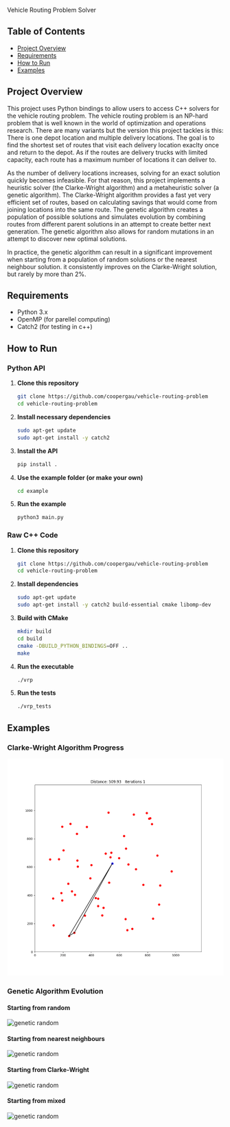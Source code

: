 Vehicle Routing Problem Solver

## Table of Contents
- [Project Overview](#project-overview)
- [Requirements](#requirements)
- [How to Run](#how-to-run)
- [Examples](#examples)

## Project Overview
This project uses Python bindings to allow users to access C++ solvers for the vehicle routing problem. The vehicle routing problem is an NP-hard problem that is well known in the world of optimization and operations research. There are many variants but the version this project tackles is this: There is one depot location and multiple delivery locations. The goal is to find the shortest set of routes that visit each delivery location exaclty once and return to the depot. As if the routes are delivery trucks with limited capacity, each route has a maximum number of locations it can deliver to. 

As the number of delivery locations increases, solving for an exact solution quickly becomes infeasible. For that reason, this project implements a heuristic solver (the Clarke-Wright algorithm) and a metaheuristic solver (a genetic algorithm). The Clarke-Wright algorithm provides a fast yet very efficient set of routes, based on calculating savings that would come from joining locations into the same route. The genetic algorithm creates a population of possible solutions and simulates evolution by combining routes from different parent solutions in an attempt to create better next generation. The genetic algorithm also allows for random mutations in an attempt to discover new optimal solutions.

In practice, the genetic algorithm can result in a significant improvement when starting from a population of random solutions or the nearest neighbour solution. it consistently improves on the Clarke-Wright solution, but rarely by more than 2%.

## Requirements

- Python 3.x  
- OpenMP (for parellel computing)
- Catch2 (for testing in c++)

## How to Run

### Python API

1. **Clone this repository**
    ```bash
    git clone https://github.com/coopergau/vehicle-routing-problem
    cd vehicle-routing-problem
    ```

1. **Install necessary dependencies**
    ```bash
    sudo apt-get update
    sudo apt-get install -y catch2
    ```

2. **Install the API**
    ```bash
    pip install .
    ```

3. **Use the example folder (or make your own)**
    ```bash
    cd example
    ```

4. **Run the example**
    ```bash
    python3 main.py
    ```

### Raw C++ Code

1. **Clone this repository**
    ```bash
    git clone https://github.com/coopergau/vehicle-routing-problem
    cd vehicle-routing-problem
    ```

2. **Install dependencies**
    ```bash
    sudo apt-get update
    sudo apt-get install -y catch2 build-essential cmake libomp-dev
    ```

3. **Build with CMake**
    ```bash
    mkdir build
    cd build
    cmake -DBUILD_PYTHON_BINDINGS=OFF ..
    make
    ```

4. **Run the executable**
    ```bash
    ./vrp
    ```

5. **Run the tests**
    ```bash
    ./vrp_tests
    ```

## Examples

### Clarke-Wright Algorithm Progress
![Clarke-Wright Progress](example/clarkeWright.gif)

### Genetic Algorithm Evolution 
#### Starting from random
![genetic random](example/geneticRand.gif.gif)

#### Starting from nearest neighbours
![genetic random](example/geneticNN.gif.gif)

#### Starting from Clarke-Wright
![genetic random](example/geneticCW.gif.gif)

#### Starting from mixed
![genetic random](example/geneticMized.gif.gif)
